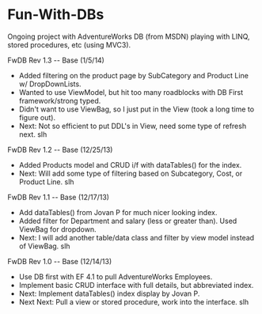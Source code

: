 Fun-With-DBs
============

Ongoing project with AdventureWorks DB (from MSDN) playing with LINQ, stored procedures, etc (using MVC3).

FwDB Rev 1.3 -- Base (1/5/14)
- Added filtering on the product page by SubCategory and Product Line w/ DropDownLists.
- Wanted to use ViewModel, but hit too many roadblocks with DB First framework/strong typed.
- Didn't want to use ViewBag, so I just put in the View (took a long time to figure out).
- Next: Not so efficient to put DDL's in View, need some type of refresh next. slh

FwDB Rev 1.2 -- Base (12/25/13)
- Added Products model and CRUD i/f with dataTables() for the index.
- Next: Will add some type of filtering based on Subcategory, Cost, or Product Line. slh

FwDB Rev 1.1 -- Base (12/17/13)
- Add dataTables() from Jovan P for much nicer looking index.
- Added filter for Department and salary (less or greater than).  Used ViewBag for dropdown.
- Next: I will add another table/data class and filter by view model instead of ViewBag. slh

FwDB Rev 1.0 -- Base (12/14/13)
- Use DB first with EF 4.1 to pull AdventureWorks Employees.
- Implement basic CRUD interface with full details, but abbreviated index.
- Next: Implement dataTables() index display by Jovan P.
- Next Next: Pull a view or stored procedure, work into the interface.  slh
